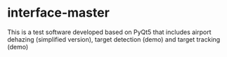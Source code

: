 # interface-master
This is a test software developed based on PyQt5 that includes airport dehazing (simplified version), target detection (demo) and target tracking (demo)
